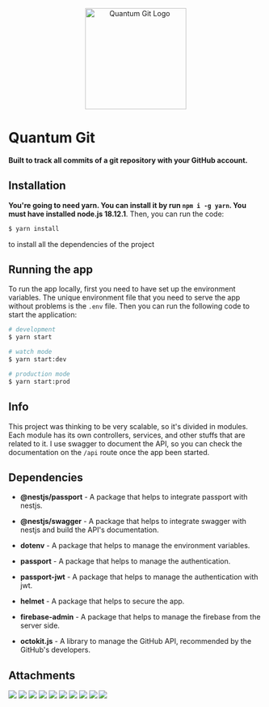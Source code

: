 <p align="center">
<img src="src/assets/img/quantum-git-logo.svg" width="200" alt="Quantum Git Logo">
</p>

# Quantum Git
**Built to track all commits of a git repository with your GitHub account.**

## Installation

**You're going to need yarn. You can install it by run `npm i -g yarn`. You must have installed node.js 18.12.1**. Then, you
can run the code:

```bash
$ yarn install
```

to install all the dependencies of the project

## Running the app

To run the app locally, first you need to have set up the environment variables. The unique environment
file that you need to serve the app without problems is the `.env` file. Then you can run the following code to start
the application:

```bash
# development
$ yarn start

# watch mode
$ yarn start:dev

# production mode
$ yarn start:prod
```

## Info

This project was thinking to be very scalable, so it's divided in modules. Each module has its own controllers,
services, and other stuffs that are related to it. I use swagger to document the API, so you can check the documentation
on the `/api` route once the app been started.

## Dependencies

* **@nestjs/passport** - A package that helps to integrate passport with nestjs.

* **@nestjs/swagger** - A package that helps to integrate swagger with nestjs and build the API's documentation.

* **dotenv** - A package that helps to manage the environment variables.

* **passport** - A package that helps to manage the authentication.

* **passport-jwt** - A package that helps to manage the authentication with jwt.

* **helmet** - A package that helps to secure the app.

* **firebase-admin** - A package that helps to manage the firebase from the server side.

* **octokit.js** - A library to manage the GitHub API, recommended by the GitHub's developers.

## Attachments
![](src/assets/img/readme-files/modules.png)
![](src/assets/img/readme-files/modules-expanded.png)
![](src/assets/img/readme-files/authentication-modal.png)
![](src/assets/img/readme-files/repos-controller.png)
![](src/assets/img/readme-files/branches-controller.png)
![](src/assets/img/readme-files/users-controller.png)
![](src/assets/img/readme-files/commits-controller.png)
![](src/assets/img/readme-files/execution-test-authorization-modal.png)
![](src/assets/img/readme-files/repos-execution-test-1.png)
![](src/assets/img/readme-files/repos-execution-test-2.png)